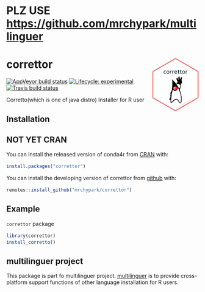 # PLZ USE <https://github.com/mrchypark/multilinguer>


# correttor <img src="man/figures/logo.png" align="right" height=140/>

<!-- badges: start -->
[![AppVeyor build status](https://ci.appveyor.com/api/projects/status/github/mrchypark/correttor?branch=master&svg=true)](https://ci.appveyor.com/project/mrchypark/correttor)
[![Lifecycle: experimental](https://img.shields.io/badge/lifecycle-experimental-orange.svg)](https://www.tidyverse.org/lifecycle/#experimental)
[![Travis build status](https://travis-ci.org/mrchypark/correttor.svg?branch=master)](https://travis-ci.org/mrchypark/correttor)
<!-- badges: end -->

Corretto(which is one of java distro) Installer for R user

## Installation

## NOT YET CRAN

You can install the released version of conda4r from [CRAN](https://CRAN.R-project.org) with:

``` r
install.packages("correttor")
```

You can install the developing version of correttor from [github](https://github.com/mrchypark/correttor) with:

``` r
remotes::install_github("mrchypark/correttor")
```

## Example

`correttor` package 

``` r
library(correttor)
install_corretto()
```


## multilinguer project

This package is part fo multilinguer project. [multilinguer][multilinguer] is to provide cross-platform support functions of other language installation for R users.

[multilinguer]: https://github.com/mrchypark/multilinguer
